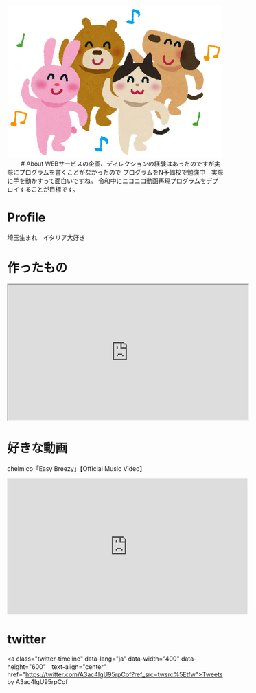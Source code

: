 <div class="profile" style="text-align:center;">
<img src="animal_dance.png" title="プロフィール写真">
</div>　　
#  About 
WEBサービスの企画、ディレクションの経験はあったのですが実際にプログラムを書くことがなかったので
プログラムをN予備校で勉強中　実際に手を動かすって面白いですね。
令和中にニコニコ動画再現プログラムをデプロイすることが目標です。


# Profile
埼玉生まれ　イタリア大好き　　


# 作ったもの

<div class="openhtml" style="text-align:center;" >
<iframe src="https://www.openprocessing.org/sketch/825207/embed/" width="560" height="315"></iframe>
  </div>


# 好きな動画
chelmico「Easy Breezy」【Official Music Video】
<div class="youtube" style="text-align:center;">
<iframe width="560" height="315" src="https://www.youtube.com/embed/76sNmqMzUuI?start=75" frameborder="0" allow="accelerometer; autoplay; encrypted-media; gyroscope; picture-in-picture" allowfullscreen></iframe>
</div>


# twitter

<a class="twitter-timeline" data-lang="ja" data-width="400" data-height="600"　text-align="center" href="https://twitter.com/A3ac4IgU95rpCof?ref_src=twsrc%5Etfw">Tweets by A3ac4IgU95rpCof</a> <script async src="https://platform.twitter.com/widgets.js" charset="utf-8"></script>
